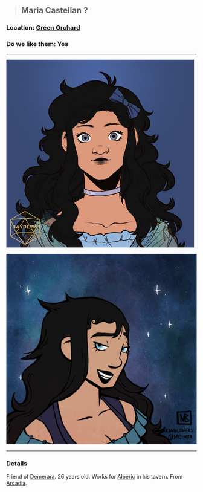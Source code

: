 >## Maria Castellan ?

### Location: [Green Orchard](../../Locations/Green%20Orchard.md)

### Do we like them: Yes

***

![maria](../../../Templates/images/npc-maria.png "maria")

![maria](../../../Templates/images/npc-maria-2.png "maria upgraded")

***

### Details

Friend of [Demerara](Demerara.md). 26 years old. Works for [Alberic](Alberic.md) in his tavern. From [Arcadia](../../Locations/Arcadia.md).